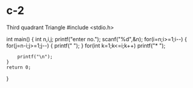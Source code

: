 # c-2
Third quadrant Triangle
#include <stdio.h>

int main()
{
    int n,i,j;
    printf("enter no.");
    scanf("%d",&n);
    for(i=n;i>=1;i--)
    {
        for(j=n-i;j>=1;j--)
        {
            printf("  ");
        } 
           for(int k=1;k<=i;k++)
           printf("* ");
        
        printf("\n");
    }
    return 0;
}
